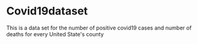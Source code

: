# Covid19dataset
This is a data set for the number of  positive covid19 cases and number of deaths for every United State's county
